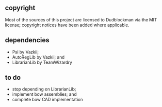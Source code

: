 ## copyright
Most of the sources of this project are licensed to Dudblockman via the MIT license;
copyright notices have been added where applicable.

## dependencies
- Psi by Vazkii;
- AutoRegLib by Vazkii; and
- LibrarianLib by TeamWizardry

## to do
- stop depending on LibrarianLib;
- implement bow assemblies; and
- complete bow CAD implementation

